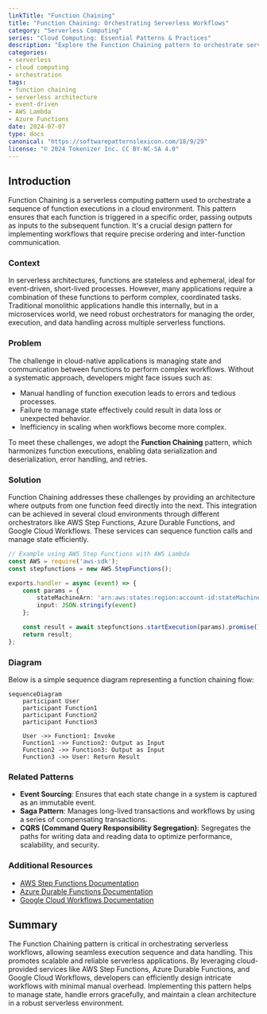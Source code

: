 ```yaml
---
linkTitle: "Function Chaining"
title: "Function Chaining: Orchestrating Serverless Workflows"
category: "Serverless Computing"
series: "Cloud Computing: Essential Patterns & Practices"
description: "Explore the Function Chaining pattern to orchestrate serverless workflows by coordinating a sequence of function executions, ensuring scalable, efficient, and failure-resistant operations."
categories:
- serverless
- cloud computing
- orchestration
tags:
- function chaining
- serverless architecture
- event-driven
- AWS Lambda
- Azure Functions
date: 2024-07-07
type: docs
canonical: "https://softwarepatternslexicon.com/18/9/29"
license: "© 2024 Tokenizer Inc. CC BY-NC-SA 4.0"
---
```


## Introduction

Function Chaining is a serverless computing pattern used to orchestrate a sequence of function executions in a cloud environment. This pattern ensures that each function is triggered in a specific order, passing outputs as inputs to the subsequent function. It's a crucial design pattern for implementing workflows that require precise ordering and inter-function communication.

### Context

In serverless architectures, functions are stateless and ephemeral, ideal for event-driven, short-lived processes. However, many applications require a combination of these functions to perform complex, coordinated tasks. Traditional monolithic applications handle this internally, but in a microservices world, we need robust orchestrators for managing the order, execution, and data handling across multiple serverless functions.

### Problem

The challenge in cloud-native applications is managing state and communication between functions to perform complex workflows. Without a systematic approach, developers might face issues such as:

- Manual handling of function execution leads to errors and tedious processes.
- Failure to manage state effectively could result in data loss or unexpected behavior.
- Inefficiency in scaling when workflows become more complex.

To meet these challenges, we adopt the **Function Chaining** pattern, which harmonizes function executions, enabling data serialization and deserialization, error handling, and retries.

### Solution

Function Chaining addresses these challenges by providing an architecture where outputs from one function feed directly into the next. This integration can be achieved in several cloud environments through different orchestrators like AWS Step Functions, Azure Durable Functions, and Google Cloud Workflows. These services can sequence function calls and manage state efficiently.

```typescript
// Example using AWS Step Functions with AWS Lambda
const AWS = require('aws-sdk');
const stepfunctions = new AWS.StepFunctions();

exports.handler = async (event) => {
    const params = {
        stateMachineArn: 'arn:aws:states:region:account-id:stateMachine:StateMachineName',
        input: JSON.stringify(event)
    };

    const result = await stepfunctions.startExecution(params).promise();
    return result;
};
```

### Diagram

Below is a simple sequence diagram representing a function chaining flow:

```mermaid
sequenceDiagram
    participant User
    participant Function1
    participant Function2
    participant Function3

    User ->> Function1: Invoke
    Function1 ->> Function2: Output as Input
    Function2 ->> Function3: Output as Input
    Function3 ->> User: Return Result
```

### Related Patterns

- **Event Sourcing**: Ensures that each state change in a system is captured as an immutable event.
- **Saga Pattern**: Manages long-lived transactions and workflows by using a series of compensating transactions.
- **CQRS (Command Query Responsibility Segregation)**: Segregates the paths for writing data and reading data to optimize performance, scalability, and security.

### Additional Resources

- [AWS Step Functions Documentation](https://aws.amazon.com/step-functions/)
- [Azure Durable Functions Documentation](https://docs.microsoft.com/en-us/azure/azure-functions/durable/durable-functions-overview)
- [Google Cloud Workflows Documentation](https://cloud.google.com/workflows/docs/overview)

## Summary

The Function Chaining pattern is critical in orchestrating serverless workflows, allowing seamless execution sequence and data handling. This promotes scalable and reliable serverless applications. By leveraging cloud-provided services like AWS Step Functions, Azure Durable Functions, and Google Cloud Workflows, developers can efficiently design intricate workflows with minimal manual overhead. Implementing this pattern helps to manage state, handle errors gracefully, and maintain a clean architecture in a robust serverless environment.
